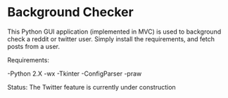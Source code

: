 # Background Checker

This Python GUI application (implemented in MVC) is used to background check a reddit or twitter user.
Simply install the requirements, and fetch posts from a user.

Requirements:

-Python 2.X
-wx
-Tkinter
-ConfigParser
-praw


Status: The Twitter feature is currently under construction
